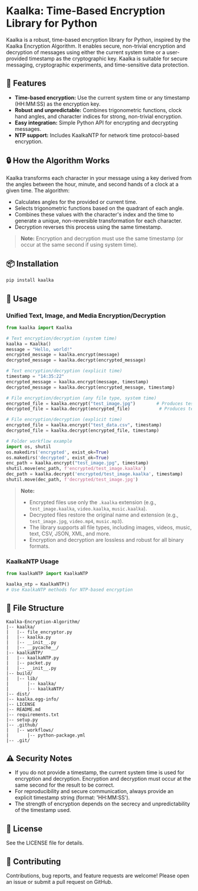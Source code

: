 # Kaalka: Time-Based Encryption Library for Python

Kaalka is a robust, time-based encryption library for Python, inspired by the Kaalka Encryption Algorithm. It enables secure, non-trivial encryption and decryption of messages using either the current system time or a user-provided timestamp as the cryptographic key. Kaalka is suitable for secure messaging, cryptographic experiments, and time-sensitive data protection.

## 🚀 Features
- **Time-based encryption:** Use the current system time or any timestamp (HH:MM:SS) as the encryption key.
- **Robust and unpredictable:** Combines trigonometric functions, clock hand angles, and character indices for strong, non-trivial encryption.
- **Easy integration:** Simple Python API for encrypting and decrypting messages.
- **NTP support:** Includes KaalkaNTP for network time protocol-based encryption.

## 🔒 How the Algorithm Works
Kaalka transforms each character in your message using a key derived from the angles between the hour, minute, and second hands of a clock at a given time. The algorithm:
- Calculates angles for the provided or current time.
- Selects trigonometric functions based on the quadrant of each angle.
- Combines these values with the character's index and the time to generate a unique, non-reversible transformation for each character.
- Decryption reverses this process using the same timestamp.

> **Note:** Encryption and decryption must use the same timestamp (or occur at the same second if using system time).

## 📦 Installation

```sh
pip install kaalka
```

## 📝 Usage


### Unified Text, Image, and Media Encryption/Decryption

```python
from kaalka import Kaalka

# Text encryption/decryption (system time)
kaalka = Kaalka()
message = "Hello, world!"
encrypted_message = kaalka.encrypt(message)
decrypted_message = kaalka.decrypt(encrypted_message)

# Text encryption/decryption (explicit time)
timestamp = "14:35:22"
encrypted_message = kaalka.encrypt(message, timestamp)
decrypted_message = kaalka.decrypt(encrypted_message, timestamp)

# File encryption/decryption (any file type, system time)
encrypted_file = kaalka.encrypt("test_image.jpg")        # Produces test_image.kaalka
decrypted_file = kaalka.decrypt(encrypted_file)           # Produces test_image.jpg

# File encryption/decryption (explicit time)
encrypted_file = kaalka.encrypt("test_data.csv", timestamp)
decrypted_file = kaalka.decrypt(encrypted_file, timestamp)

# Folder workflow example
import os, shutil
os.makedirs('encrypted', exist_ok=True)
os.makedirs('decrypted', exist_ok=True)
enc_path = kaalka.encrypt("test_image.jpg", timestamp)
shutil.move(enc_path, f'encrypted/test_image.kaalka')
dec_path = kaalka.decrypt('encrypted/test_image.kaalka', timestamp)
shutil.move(dec_path, f'decrypted/test_image.jpg')
```

> **Note:**
> - Encrypted files use only the `.kaalka` extension (e.g., `test_image.kaalka`, `video.kaalka`, `music.kaalka`).
> - Decrypted files restore the original name and extension (e.g., `test_image.jpg`, `video.mp4`, `music.mp3`).
> - The library supports all file types, including images, videos, music, text, CSV, JSON, XML, and more.
> - Encryption and decryption are lossless and robust for all binary formats.

### KaalkaNTP Usage

```python
from kaalkaNTP import KaalkaNTP

kaalka_ntp = KaalkaNTP()
# Use KaalkaNTP methods for NTP-based encryption
```

## 📂 File Structure

```
Kaalka-Encryption-Algorithm/
|-- kaalka/
|   |-- file_encryptor.py
|   |-- kaalka.py
|   |-- __init__.py
|   |-- __pycache__/
|-- kaalkaNTP/
|   |-- kaalkaNTP.py
|   |-- packet.py
|   |-- __init__.py
|-- build/
|   |-- lib/
|       |-- kaalka/
|       |-- kaalkaNTP/
|-- dist/
|-- kaalka.egg-info/
|-- LICENSE
|-- README.md
|-- requirements.txt
|-- setup.py
|-- .github/
|   |-- workflows/
|       |-- python-package.yml
|-- .git/
```

## ⚠️ Security Notes
- If you do not provide a timestamp, the current system time is used for encryption and decryption. Encryption and decryption must occur at the same second for the result to be correct.
- For reproducibility and secure communication, always provide an explicit timestamp string (format: 'HH:MM:SS').
- The strength of encryption depends on the secrecy and unpredictability of the timestamp used.

## 📄 License
See the LICENSE file for details.

## 🤝 Contributing
Contributions, bug reports, and feature requests are welcome! Please open an issue or submit a pull request on GitHub.
